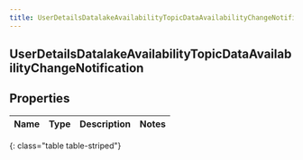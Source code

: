 ```yaml
---
title: UserDetailsDatalakeAvailabilityTopicDataAvailabilityChangeNotification
---
```

## UserDetailsDatalakeAvailabilityTopicDataAvailabilityChangeNotification

## Properties

|Name | Type | Description | Notes|
|------------ | ------------- | ------------- | -------------|
{: class="table table-striped"}


